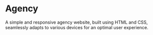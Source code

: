 # Agency
A simple and responsive agency website, built using HTML and CSS, seamlessly adapts to various devices for an optimal user experience.
